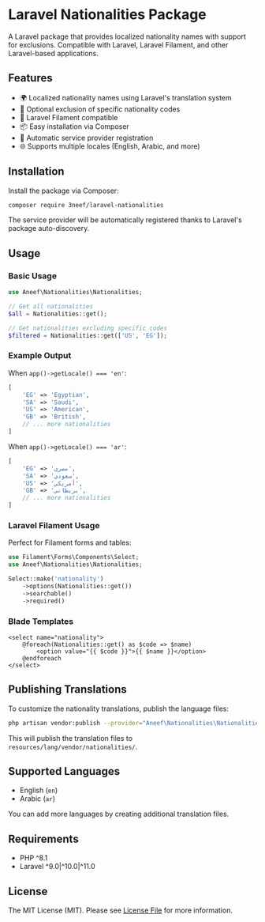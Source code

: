 # Laravel Nationalities Package

A Laravel package that provides localized nationality names with support for exclusions. Compatible with Laravel, Laravel Filament, and other Laravel-based applications.

## Features

- 🌍 Localized nationality names using Laravel's translation system
- 🚫 Optional exclusion of specific nationality codes
- 🎯 Laravel Filament compatible
- 📦 Easy installation via Composer
- 🔧 Automatic service provider registration
- 🌐 Supports multiple locales (English, Arabic, and more)

## Installation

Install the package via Composer:

```bash
composer require 3neef/laravel-nationalities
```

The service provider will be automatically registered thanks to Laravel's package auto-discovery.

## Usage

### Basic Usage

```php
use Aneef\Nationalities\Nationalities;

// Get all nationalities
$all = Nationalities::get();

// Get nationalities excluding specific codes
$filtered = Nationalities::get(['US', 'EG']);
```

### Example Output

When `app()->getLocale() === 'en'`:
```php
[
    'EG' => 'Egyptian',
    'SA' => 'Saudi',
    'US' => 'American',
    'GB' => 'British',
    // ... more nationalities
]
```

When `app()->getLocale() === 'ar'`:
```php
[
    'EG' => 'مصري',
    'SA' => 'سعودي', 
    'US' => 'أمريكي',
    'GB' => 'بريطاني',
    // ... more nationalities
]
```

### Laravel Filament Usage

Perfect for Filament forms and tables:

```php
use Filament\Forms\Components\Select;
use Aneef\Nationalities\Nationalities;

Select::make('nationality')
    ->options(Nationalities::get())
    ->searchable()
    ->required()
```

### Blade Templates

```blade
<select name="nationality">
    @foreach(Nationalities::get() as $code => $name)
        <option value="{{ $code }}">{{ $name }}</option>
    @endforeach
</select>
```

## Publishing Translations

To customize the nationality translations, publish the language files:

```bash
php artisan vendor:publish --provider="Aneef\Nationalities\NationalitiesServiceProvider" --tag="lang"
```

This will publish the translation files to `resources/lang/vendor/nationalities/`.

## Supported Languages

- English (`en`)
- Arabic (`ar`)

You can add more languages by creating additional translation files.

## Requirements

- PHP ^8.1
- Laravel ^9.0|^10.0|^11.0

## License

The MIT License (MIT). Please see [License File](LICENSE.md) for more information.
